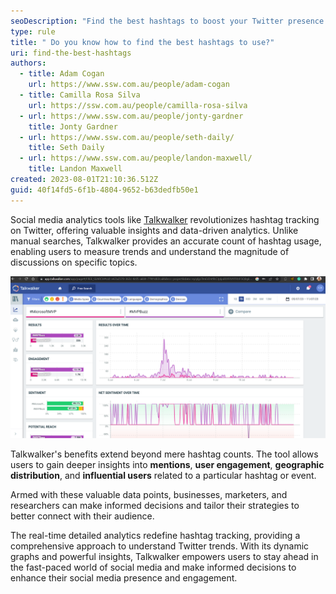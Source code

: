 ```yaml
---
seoDescription: "Find the best hashtags to boost your Twitter presence and engagement with Talkwalker's powerful analytics tools."
type: rule
title: " Do you know how to find the best hashtags to use?"
uri: find-the-best-hashtags
authors:
  - title: Adam Cogan
    url: https://www.ssw.com.au/people/adam-cogan
  - title: Camilla Rosa Silva
    url: https://ssw.com.au/people/camilla-rosa-silva
  - url: https://www.ssw.com.au/people/jonty-gardner
    title: Jonty Gardner
  - url: https://www.ssw.com.au/people/seth-daily/
    title: Seth Daily
  - url: https://www.ssw.com.au/people/landon-maxwell/
    title: Landon Maxwell
created: 2023-08-01T21:10:36.512Z
guid: 40f14fd5-6f1b-4804-9652-b63dedfb50e1
---
```

Social media analytics tools like [Talkwalker](https://www.talkwalker.com) revolutionizes hashtag tracking on Twitter, offering valuable insights and data-driven analytics. Unlike manual searches, Talkwalker provides an accurate count of hashtag usage, enabling users to measure trends and understand the magnitude of discussions on specific topics. 

<!--endintro-->

![Figure: Talkwalker shows that the hashtags usage in this case, Microsoft announced the MVPs on the 7th of July that is shown by the spike on the graph](talkwalker-example.png "Figure: Talkwalker shows that the hashtags usage in this case, Microsoft announced the MVPs on the 7th of July that is shown by the spike on the graph")

Talkwalker's benefits extend beyond mere hashtag counts. The tool allows users to gain deeper insights into **mentions**, **user engagement**, **geographic distribution**, and **influential users** related to a particular hashtag or event. 

Armed with these valuable data points, businesses, marketers, and researchers can make informed decisions and tailor their strategies to better connect with their audience.

The real-time detailed analytics redefine hashtag tracking, providing a comprehensive approach to understand Twitter trends. With its dynamic graphs and powerful insights, Talkwalker empowers users to stay ahead in the fast-paced world of social media and make informed decisions to enhance their social media presence and engagement.
